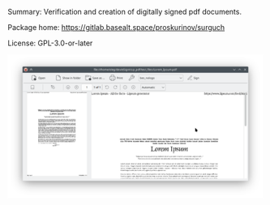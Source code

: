 Summary: Verification and creation of digitally signed pdf documents.

Package home: https://gitlab.basealt.space/proskurinov/surguch

License:	GPL-3.0-or-later

![Application main window screenshot](images/surguch.png)

